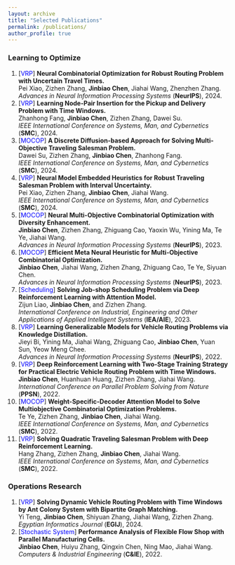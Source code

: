 ```yaml
---
layout: archive
title: "Selected Publications"
permalink: /publications/
author_profile: true
---
```


### Learning to Optimize
1. [<font color=Blue>VRP</font>] **Neural Combinatorial Optimization for Robust Routing Problem with Uncertain Travel Times.** <br> Pei Xiao, Zizhen Zhang, **Jinbiao Chen**, Jiahai Wang, Zhenzhen Zhang. <br> *Advances in Neural Information Processing Systems* (**NeurIPS**), 2024.
2. [<font color=Blue>VRP</font>] **Learning Node-Pair Insertion for the Pickup and Delivery Problem with Time Windows.** <br> Zhanhong Fang, **Jinbiao Chen**, Zizhen Zhang, Dawei Su. <br> *IEEE International Conference on Systems, Man, and Cybernetics* (**SMC**), 2024.
3. [<font color=Blue>MOCOP</font>] **A Discrete Diffusion-based Approach for Solving Multi-Objective Traveling Salesman Problem.** <br> Dawei Su, Zizhen Zhang, **Jinbiao Chen**, Zhanhong Fang. <br> *IEEE International Conference on Systems, Man, and Cybernetics* (**SMC**), 2024.
4. [<font color=Blue>VRP</font>] **Neural Model Embedded Heuristics for Robust Traveling Salesman Problem with Interval Uncertainty.** <br> Pei Xiao, Zizhen Zhang, **Jinbiao Chen**, Jiahai Wang. <br> *IEEE International Conference on Systems, Man, and Cybernetics* (**SMC**), 2024.
5. [<font color=Blue>MOCOP</font>] **Neural Multi-Objective Combinatorial Optimization with Diversity Enhancement.** <br> **Jinbiao Chen**, Zizhen Zhang, Zhiguang Cao, Yaoxin Wu, Yining Ma, Te Ye, Jiahai Wang. <br> *Advances in Neural Information Processing Systems* (**NeurIPS**), 2023.
6. [<font color=Blue>MOCOP</font>] **Efficient Meta Neural Heuristic for Multi-Objective Combinatorial Optimization.** <br> **Jinbiao Chen**, Jiahai Wang, Zizhen Zhang, Zhiguang Cao, Te Ye, Siyuan Chen. <br> *Advances in Neural Information Processing Systems* (**NeurIPS**), 2023.
7. [<font color=Blue>Scheduling</font>] **Solving Job-shop Scheduling Problem via Deep Reinforcement Learning with Attention Model.** <br> Zijun Liao, **Jinbiao Chen**, and Zizhen Zhang. <br> *International Conference on Industrial, Engineering and Other Applications of Applied Intelligent Systems* (**IEA/AIE**), 2023.
8. [<font color=Blue>VRP</font>] **Learning Generalizable Models for Vehicle Routing Problems via Knowledge Distillation.** <br> Jieyi Bi, Yining Ma, Jiahai Wang, Zhiguang Cao, **Jinbiao Chen**, Yuan Sun, Yeow Meng Chee. <br> *Advances in Neural Information Processing Systems* (**NeurIPS**), 2022.
9. [<font color=Blue>VRP</font>] **Deep Reinforcement Learning with Two-Stage Training Strategy for Practical Electric Vehicle Routing Problem with Time Windows.** <br> **Jinbiao Chen**, Huanhuan Huang, Zizhen Zhang, Jiahai Wang. <br> *International Conference on Parallel Problem Solving from Nature* (**PPSN**), 2022.
10. [<font color=Blue>MOCOP</font>] **Weight-Specific-Decoder Attention Model to Solve Multiobjective Combinatorial Optimization Problems.** <br> Te Ye, Zizhen Zhang, **Jinbiao Chen**, Jiahai Wang. <br> *IEEE International Conference on Systems, Man, and Cybernetics* (**SMC**), 2022.
11. [<font color=Blue>VRP</font>] **Solving Quadratic Traveling Salesman Problem with Deep Reinforcement Learning.** <br> Hang Zhang, Zizhen Zhang, **Jinbiao Chen**, Jiahai Wang. <br> *IEEE International Conference on Systems, Man, and Cybernetics* (**SMC**), 2022.


### Operations Research
1. [<font color=Blue>VRP</font>] **Solving Dynamic Vehicle Routing Problem with Time Windows by Ant Colony System with Bipartite Graph Matching.** <br> Yi Teng, **Jinbiao Chen**, Shiyuan Zhang, Jiahai Wang, Zizhen Zhang. <br> *Egyptian Informatics Journal* (**EGIJ**), 2024.
2. [<font color=Blue>Stochastic System</font>] **Performance Analysis of Flexible Flow Shop with Parallel Manufacturing Cells.** <br> **Jinbiao Chen**, Huiyu Zhang, Qingxin Chen, Ning Mao, Jiahai Wang. <br> *Computers & Industrial Engineering* (**C&IE**), 2022.
